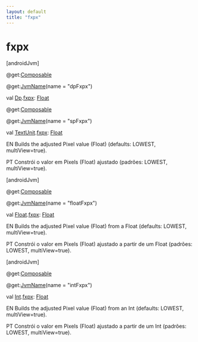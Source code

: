 ```yaml
---
layout: default
title: "fxpx"
---
```


# fxpx

[androidJvm]

@get:[Composable](https://developer.android.com/reference/kotlin/androidx/compose/runtime/Composable.html)

@get:[JvmName](https://kotlinlang.org/api/core/kotlin-stdlib/kotlin.jvm/-jvm-name/index.html)(name = "dpFxpx")

val [Dp](https://developer.android.com/reference/kotlin/androidx/compose/ui/unit/Dp.html).[fxpx](fxpx.md): [Float](https://kotlinlang.org/api/core/kotlin-stdlib/kotlin/-float/index.html)

@get:[Composable](https://developer.android.com/reference/kotlin/androidx/compose/runtime/Composable.html)

@get:[JvmName](https://kotlinlang.org/api/core/kotlin-stdlib/kotlin.jvm/-jvm-name/index.html)(name = "spFxpx")

val [TextUnit](https://developer.android.com/reference/kotlin/androidx/compose/ui/unit/TextUnit.html).[fxpx](fxpx.md): [Float](https://kotlinlang.org/api/core/kotlin-stdlib/kotlin/-float/index.html)

EN Builds the adjusted Pixel value (Float) (defaults: LOWEST, multiView=true).

PT Constrói o valor em Pixels (Float) ajustado (padrões: LOWEST, multiView=true).

[androidJvm]

@get:[Composable](https://developer.android.com/reference/kotlin/androidx/compose/runtime/Composable.html)

@get:[JvmName](https://kotlinlang.org/api/core/kotlin-stdlib/kotlin.jvm/-jvm-name/index.html)(name = "floatFxpx")

val [Float](https://kotlinlang.org/api/core/kotlin-stdlib/kotlin/-float/index.html).[fxpx](fxpx.md): [Float](https://kotlinlang.org/api/core/kotlin-stdlib/kotlin/-float/index.html)

EN Builds the adjusted Pixel value (Float) from a Float (defaults: LOWEST, multiView=true).

PT Constrói o valor em Pixels (Float) ajustado a partir de um Float (padrões: LOWEST, multiView=true).

[androidJvm]

@get:[Composable](https://developer.android.com/reference/kotlin/androidx/compose/runtime/Composable.html)

@get:[JvmName](https://kotlinlang.org/api/core/kotlin-stdlib/kotlin.jvm/-jvm-name/index.html)(name = "intFxpx")

val [Int](https://kotlinlang.org/api/core/kotlin-stdlib/kotlin/-int/index.html).[fxpx](fxpx.md): [Float](https://kotlinlang.org/api/core/kotlin-stdlib/kotlin/-float/index.html)

EN Builds the adjusted Pixel value (Float) from an Int (defaults: LOWEST, multiView=true).

PT Constrói o valor em Pixels (Float) ajustado a partir de um Int (padrões: LOWEST, multiView=true).